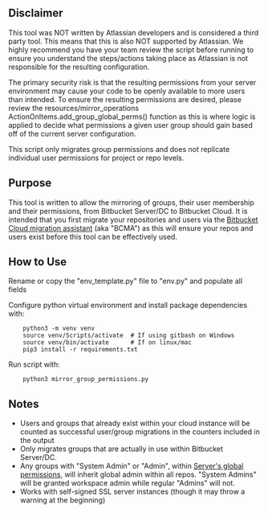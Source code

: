 ## Disclaimer
This tool was NOT written by Atlassian developers and is considered a third party tool. This means that this is also NOT supported by Atlassian. We highly recommend you have your team review the script before running to ensure you understand the steps/actions taking place as Atlassian is not responsible for the resulting configuration. 

The primary security risk is that the resulting permissions from your server environment may cause your code to be openly available to more users than intended. To ensure the resulting permissions are desired, please review the resources/mirror_operations ActionOnItems.add_group_global_perms() function as this is where logic is applied to decide what permissions a given user group should gain based off of the current server configuration.

This script only migrates group permissions and does not replicate individual user permissions for project or repo levels.

## Purpose
This tool is written to allow the mirroring of groups, their user membership and their permissions, from Bitbucket Server/DC to Bitbucket Cloud. It is intended that you first migrate your repositories and users via the [Bitbucket Cloud migration assistant](https://www.atlassian.com/software/bitbucket/migration-assistant) (aka "BCMA") as this will ensure your repos and users exist before this tool can be effectively used.

## How to Use
Rename or copy the "env_template.py" file to "env.py" and populate all fields

Configure python virtual environment and install package dependencies with:

        python3 -m venv venv
        source venv/Scripts/activate  # If using gitbash on Windows
        source venv/bin/activate      # If on linux/mac
        pip3 install -r requirements.txt

Run script with:

        python3 mirror_group_permissions.py

## Notes
* Users and groups that already exist within your cloud instance will be counted as successful user/group migrations in the counters included in the output
* Only migrates groups that are actually in use within Bitbucket Server/DC.
* Any groups with "System Admin" or "Admin", within [Server's global permissions](https://confluence.atlassian.com/bitbucketserver/global-permissions-776640369.html), will inherit global admin within all repos. "System Admins" will be granted workspace admin while regular "Admins" will not.
* Works with self-signed SSL server instances (though it may throw a warning at the beginning)
